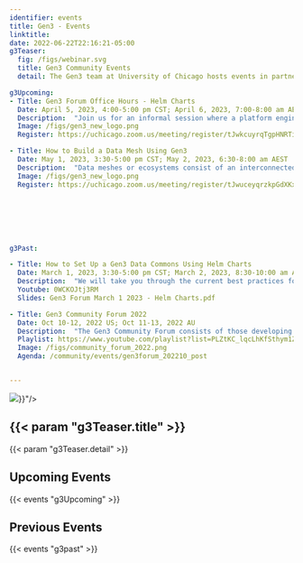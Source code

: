```yaml
---
identifier: events
title: Gen3 - Events
linktitle:
date: 2022-06-22T22:16:21-05:00
g3Teaser:
  fig: /figs/webinar.svg
  title: Gen3 Community Events
  detail: The Gen3 team at University of Chicago hosts events in partnership with the community of developers, operators, and sponsors of Gen3 data resources. These events aim to share information about how to set up new Gen3 instances, build a community that can help each other, and create clear paths for support from the Gen3 team.

g3Upcoming:
- Title: Gen3 Forum Office Hours - Helm Charts
  Date: April 5, 2023, 4:00-5:00 pm CST; April 6, 2023, 7:00-8:00 am AEST
  Description:  "Join us for an informal session where a platform engineer from the Center for Translational Data Science (CTDS) will be on hand to answer your questions about using Helm Charts for setting up a Gen3 Data Commons."
  Image: /figs/gen3_new_logo.png
  Register: https://uchicago.zoom.us/meeting/register/tJwkcuyrqTgpHNRTi-I6i1N6BQ_y7rWeGf5h

- Title: How to Build a Data Mesh Using Gen3
  Date: May 1, 2023, 3:30-5:00 pm CST; May 2, 2023, 6:30-8:00 am AEST
  Description:  "Data meshes or ecosystems consist of an interconnected network of data resources (e.g. data commons, repositories, or knowledgebases) that are integrated by utilizing a common set of software services. Each component data resource may have many of its own systems and separate governance, but they are all connected via framework or mesh services such as authentication and authorization, data indexing, and metadata services. In this Gen3 community event we'll describe the Gen3 Mesh Services, and you will hear from a few projects and applications that are utilizing the Gen3 mesh functionality. As always we will leave plenty of time for questions and discussion."
  Image: /figs/gen3_new_logo.png
  Register: https://uchicago.zoom.us/meeting/register/tJwuceyqrzkpGdXKxpnsLYyKLLaqf1ZXYHzr







g3Past:

- Title: How to Set Up a Gen3 Data Commons Using Helm Charts
  Date: March 1, 2023, 3:30-5:00 pm CST; March 2, 2023, 8:30-10:00 am AEST
  Description:  "We will take you through the current best practices for setting up and configuring your own Gen3 Data Commons in multiple clouds by using Helm Charts. Helm is a tool that streamlines installing and managing Kubernetes applications, which is a system for automating deployment, scaling, and management of containerized applications. The use of Helm will greatly simplify standing up, configuring, and maintaining your own Gen3 Data Commons. This is the first of a series of community events through 2023."
  Youtube: 0WCKOJtj3RM
  Slides: Gen3 Forum March 1 2023 - Helm Charts.pdf

- Title: Gen3 Community Forum 2022
  Date: Oct 10-12, 2022 US; Oct 11-13, 2022 AU
  Description:  "The Gen3 Community Forum consists of those developing and operating Gen3 data commons and data meshes, those considering developing Gen3 data commons and meshes, and other stakeholders involved with the Gen3 community. The four aims of the Forum are: to share knowledge about Gen3, its architecture, and the Gen3 roadmaps and priorities; to strengthen the connection between the Gen3 core team and those developing, operating and using Gen3 platforms; to design a set of ongoing community engagement activities; and to discuss and agree on key shared development priorities between the Gen3 core team and the Gen3 community. The virtual community forum is co-hosted by the University of Chicago and the Australian BioCommons."
  Playlist: https://www.youtube.com/playlist?list=PLZtKC_lqcLhKfSthym1ZKcDKf1n0wLzuH
  Image: /figs/community_forum_2022.png
  Agenda: /community/events/gen3forum_202210_post


---
```



<section class="g3-bg__mint">
  <div class="g3-outer-wrapper g3-flex-content g3-flex-content__reverse">
    <div class="g3-col__65 g3-flex-content g3-mb-space__padding-lg-top g3-space__margin-md-top-bottom">
      <img class="g3-img__full-width" src="{{< param "g3Teaser.fig" >}}"/>
    </div>
    <div class="g3-space__padding-lg-top g3-space__padding-lg-bottom g3-col__35">
      <div class="g3-space__wrapper-gap-left">
        <h1 class="g3-space__margin-sm-bottom">
          {{< param "g3Teaser.title" >}}
        </h1>
        <p class="g3-space__margin-sm-bottom introduction">
          {{< param "g3Teaser.detail" >}}
        </p>
      </div>
    </div>
  </div>
</section>

<section class="g3-space__padding-sm-top g3-space__padding-sm-bottom">
    <div class="g3-inner-wrapper">
        <h2>Upcoming Events</h2>
    </div>
</section>

{{< events "g3Upcoming" >}}

<section class="g3-space__padding-sm-top g3-space__padding-sm-bottom">
    <div class="g3-inner-wrapper">
        <h2>Previous Events</h2>
    </div>
</section>

{{< events "g3past" >}}
